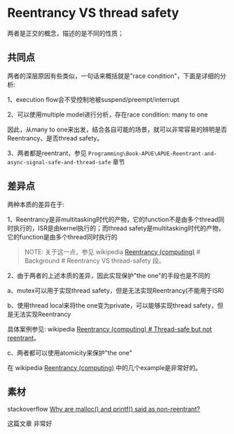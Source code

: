 # Reentrancy VS thread safety

两者是正交的概念，描述的是不同的性质；

## 共同点

两者的深层原因有些类似，一句话来概括就是"race condition"，下面是详细的分析:

1、execution  flow会不受控制地被suspend/preempt/interrupt

2、可以使用multiple model进行分析，存在race condition: many to one

因此，从many to one来出发，结合各自可能的场景，就可以非常容易的辨明是否Reentrancy、是否thread safety。

3、两者都是reentrant，参见 `Programming\Book-APUE\APUE-Reentrant-and-async-signal-safe-and-thread-safe` 章节

## 差异点

两种本质的差异在于:

1、Reentrancy是非multitasking时代的产物，它的function不是由多个thread同时执行的，ISR是由kernel执行的；而thread safety是multitasking时代的产物，它的function是由多个thread同时执行的

> NOTE: 关于这一点，参见 wikipedia [Reentrancy (computing)](https://en.wikipedia.org/wiki/Reentrancy_(computing)) # Background # Reentrancy VS thread-safety 段。

2、由于两者的上述本质的差异，因此实现保护"the one"的手段也是不同的

a、mutex可以用于实现thread safety，但是无法实现Reentrancy(不能用于ISR)

b、使用thread local来将the one变为private，可以能够实现thread safety，但是无法实现Reentrancy 

具体案例参见: wikipedia [Reentrancy (computing) # Thread-safe but not reentrant](https://en.wikipedia.org/wiki/Reentrancy_(computing)#Thread-safe_but_not_reentrant)。

c、两者都可以使用atomicity来保护"the one"



在 wikipedia [Reentrancy (computing)](https://en.wikipedia.org/wiki/Reentrancy_(computing)) 中的几个example是非常好的。



## 素材

stackoverflow [Why are malloc() and printf() said as non-reentrant?](https://stackoverflow.com/questions/3941271/why-are-malloc-and-printf-said-as-non-reentrant)

这篇文章 非常好